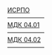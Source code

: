 [ИСРПО](https://disk.yandex.ru/client/disk/%D0%9A%D0%9E%D0%A1%D0%95%D0%9D%D0%9A%D0%9E%D0%92/%D0%98%D0%A1%D0%A0%D0%9F%D0%9E) <br />
—————— <br />
[МДК 04.01](https://disk.yandex.ru/client/disk/%D0%9A%D0%9E%D0%A1%D0%95%D0%9D%D0%9A%D0%9E%D0%92/%D0%9C%D0%94%D0%9A.04.01) <br />
—————— <br />
[МДК 04.02](https://disk.yandex.ru/client/disk/%D0%9A%D0%9E%D0%A1%D0%95%D0%9D%D0%9A%D0%9E%D0%92/%D0%9C%D0%94%D0%9A.04.02) <br />
—————— <br />
